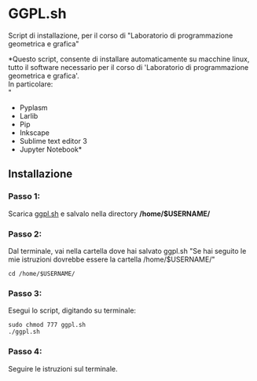 # GGPL.sh

Script di installazione, per il corso di "Laboratorio di programmazione geometrica e grafica"

*Questo script, consente di installare automaticamente su macchine linux, tutto il software necessario per il corso di 'Laboratorio di programmazione geometrica e grafica'.<br>In particolare:<br>"
* Pyplasm
* Larlib
* Pip
* Inkscape
* Sublime text editor 3
* Jupyter Notebook*


## Installazione

### Passo 1:

Scarica [ggpl.sh](https://github.com/zell92/ggpl/blob/master/Misc/ggpl.sh)
e salvalo nella directory **/home/$USERNAME/**

### Passo 2:

Dal terminale, vai nella cartella dove hai salvato ggpl.sh
"Se hai seguito le mie istruzioni dovrebbe essere la cartella /home/$USERNAME/"

```
cd /home/$USERNAME/
```

### Passo 3:

Esegui lo script, digitando su terminale:

```
sudo chmod 777 ggpl.sh 
./ggpl.sh
```

### Passo 4:

Seguire le istruzioni sul terminale. 

